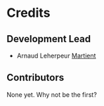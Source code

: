 # Credits

## Development Lead

- Arnaud Leherpeur [Martient](https://github.com/Martient)

## Contributors

None yet. Why not be the first?